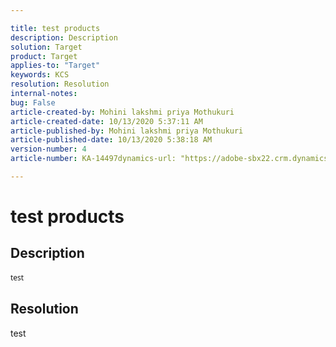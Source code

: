```yaml
---

title: test products  
description: Description  
solution: Target 
product: Target 
applies-to: "Target"  
keywords: KCS  
resolution: Resolution  
internal-notes:   
bug: False  
article-created-by: Mohini lakshmi priya Mothukuri  
article-created-date: 10/13/2020 5:37:11 AM  
article-published-by: Mohini lakshmi priya Mothukuri  
article-published-date: 10/13/2020 5:38:18 AM  
version-number: 4  
article-number: KA-14497dynamics-url: "https://adobe-sbx22.crm.dynamics.com/main.aspx?forceUCI=1&pagetype=entityrecord&etn=knowledgearticle&id=12b92a21-160d-eb11-a813-000d3a98f7e7"

---
```


# test products

## Description

<div data-wrapper="true" style="font-size:12px;font-family:'Segoe UI','Helvetica Neue',sans-serif;">


test

</div>




## Resolution

test
